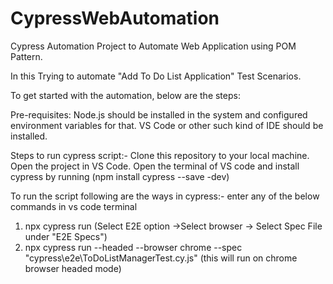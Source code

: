 # CypressWebAutomation
Cypress Automation Project to Automate Web Application using POM Pattern.

In this Trying to automate "Add To Do List Application" Test Scenarios.

To get started with the automation, below are the steps:

Pre-requisites:
Node.js should be installed in the system and configured environment variables for that.
VS Code or other such kind of IDE should be installed.

Steps to run cypress script:-
Clone this repository to your local machine.
Open the project in VS Code.
Open the terminal of VS code and install cypress by running (npm install cypress --save -dev)

To run the script following are the ways in cypress:- 
enter any of the below commands in vs code terminal
1) npx cypress run (Select E2E option ->Select browser -> Select Spec File under "E2E Specs")
2) npx cypress run --headed --browser chrome --spec "cypress\e2e\ToDoListManagerTest.cy.js" (this will run on chrome browser headed mode)
